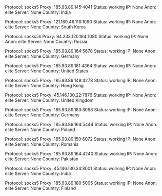 Protocol: socks5
Proxy: 185.93.89.145:4041
Status: working
IP: None
Anon: elite
Server: None
Country: India

Protocol: socks5
Proxy: 121.169.46.116:1090
Status: working
IP: None
Anon: elite
Server: None
Country: South Korea

Protocol: socks5h
Proxy: 94.233.120.194:1080
Status: working
IP: None
Anon: elite
Server: None
Country: Russia

Protocol: socks5
Proxy: 185.93.89.164:5678
Status: working
IP: None
Anon: elite
Server: None
Country: Germany

Protocol: socks5
Proxy: 185.93.89.181:4364
Status: working
IP: None
Anon: elite
Server: None
Country: United States

Protocol: socks5
Proxy: 185.93.89.149:4278
Status: working
IP: None
Anon: elite
Server: None
Country: Hong Kong

Protocol: socks5
Proxy: 45.146.130.22:7876
Status: working
IP: None
Anon: elite
Server: None
Country: United Kingdom

Protocol: socks5
Proxy: 185.93.89.183:8058
Status: working
IP: None
Anon: elite
Server: None
Country: Germany

Protocol: socks5
Proxy: 185.93.89.164:5444
Status: working
IP: None
Anon: elite
Server: None
Country: Poland

Protocol: socks5
Proxy: 185.93.89.150:6072
Status: working
IP: None
Anon: elite
Server: None
Country: Romania

Protocol: socks5
Proxy: 185.93.89.164:4240
Status: working
IP: None
Anon: elite
Server: None
Country: Pakistan

Protocol: socks5
Proxy: 45.146.130.34:8001
Status: working
IP: None
Anon: elite
Server: None
Country: India

Protocol: socks5
Proxy: 185.93.89.180:5005
Status: working
IP: None
Anon: elite
Server: None
Country: Finland

